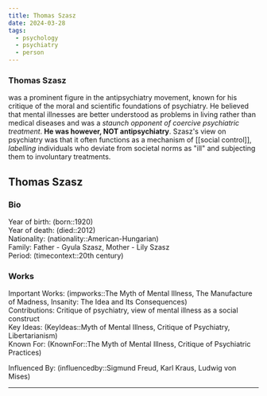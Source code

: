 ```yaml
---
title: Thomas Szasz
date: 2024-03-28
tags:
  - psychology
  - psychiatry
  - person
---
```

### Thomas Szasz 
was a prominent figure in the antipsychiatry movement, known for his critique of the moral and scientific foundations of psychiatry. He believed that mental illnesses are better understood as problems in living rather than medical diseases and was a *staunch opponent of coercive psychiatric treatment*. **He was however, NOT antipsychiatry**. Szasz's view on psychiatry was that it often functions as a mechanism of [[social control]], *labelling* individuals who deviate from societal norms as "ill" and subjecting them to involuntary treatments.

## Thomas Szasz
### Bio

Year of birth: (born::1920)  
Year of death: (died::2012)  
Nationality: (nationality::American-Hungarian)  
Family: Father - Gyula Szasz, Mother - Lily Szasz  
Period: (timecontext::20th century)  

### Works

Important Works: (impworks::The Myth of Mental Illness, The Manufacture of Madness, Insanity: The Idea and Its Consequences)  
Contributions: Critique of psychiatry, view of mental illness as a social construct  
Key Ideas: (KeyIdeas::Myth of Mental Illness, Critique of Psychiatry, Libertarianism)  
Known For: (KnownFor::The Myth of Mental Illness, Critique of Psychiatric Practices)  

Influenced By: (influencedby::Sigmund Freud, Karl Kraus, Ludwig von Mises)

---